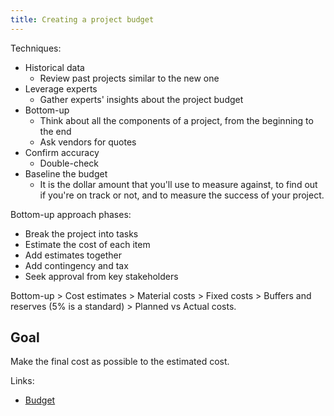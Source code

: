 ```yaml
---
title: Creating a project budget
---
```

Techniques:
- Historical data
	- Review past projects similar to the new one
- Leverage experts
	- Gather experts' insights about the project budget
- Bottom-up
	- Think about all the components of a project, from the beginning to the end
	- Ask vendors for quotes
- Confirm accuracy
	- Double-check
- Baseline the budget
	- It is the dollar amount that you'll use to measure against, to find out if you're on track or not, and to measure the success of your project. 


Bottom-up approach phases:
- Break the project into tasks
- Estimate the cost of each item
- Add estimates together
- Add contingency and tax
- Seek approval from key stakeholders

Bottom-up > Cost estimates > Material costs > Fixed costs > Buffers and reserves (5% is a standard) > Planned vs Actual costs.

## Goal
Make the final cost as possible to the estimated cost.

Links:
- [Budget](project-initiation/budget/budget.md)
